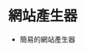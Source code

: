<!DOCTYPE html><html><head><meta charset="utf-8"><title>Untitled Document.md</title><style></style></head><body id="preview">
<h1><a id="_0"></a>網站產生器</h1>
<ul>
<li>簡易的網站產生器</li>
</ul>

</body></html>